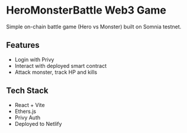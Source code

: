 # HeroMonsterBattle Web3 Game

Simple on-chain battle game (Hero vs Monster) built on Somnia testnet.

## Features
- Login with Privy
- Interact with deployed smart contract
- Attack monster, track HP and kills

## Tech Stack
- React + Vite
- Ethers.js
- Privy Auth
- Deployed to Netlify
